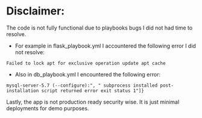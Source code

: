 # Disclaimer:

The code is not fully functional due to playbooks bugs I did not had time to resolve.
- For example in flask_playbook.yml I accountered the following error I did not resolve:

`Failed to lock apt for exclusive operation update apt cache`

- Also in db_playbook.yml I encountered the following error:

`mysql-server-5.7 (--configure):", " subprocess installed post-installation script returned error exit status 1"]}`


Lastly, the app is not production ready security wise. It is just minimal deployments for demo purposes. 